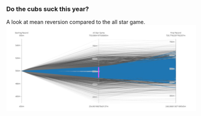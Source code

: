 ### Do the cubs suck this year?  
A look at mean reversion compared to the all star game.  
![](Parallel%20Coordinates.PNG?raw=true)  
